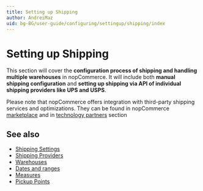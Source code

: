 ```yaml
---
title: Setting up Shipping
author: AndreiMaz
uid: bg-BG/user-guide/configuring/settingup/shipping/index
---
```


# Setting up Shipping

This section will cover the **configuration process of shipping and handling multiple warehouses** in nopCommerce. It will include both **manual shipping configuration** and **setting up shipping via API of individual shipping providers like UPS and USPS**.

Please note that nopCommerce offers integration with third-party shipping services and optimizations. They can be found in nopCommerce [marketplace](http://www.nopcommerce.com/marketplace.aspx) and in [technology partners](http://www.nopcommerce.com/technologypartners.aspx) section

## See also

* [Shipping Settings](xref:bg-BG/user-guide/configuring/settingup/shipping/settings)
* [Shipping Providers](xref:bg-BG/user-guide/configuring/settingup/shipping/providers/index)
* [Warehouses](xref:bg-BG/user-guide/configuring/settingup/shipping/warehouses)
* [Dates and ranges](xref:bg-BG/user-guide/configuring/settingup/shipping/dates-ranges)
* [Measures](xref:bg-BG/user-guide/configuring/settingup/shipping/measures)
* [Pickup Points](xref:bg-BG/user-guide/configuring/settingup/shipping/pickup-Points)
